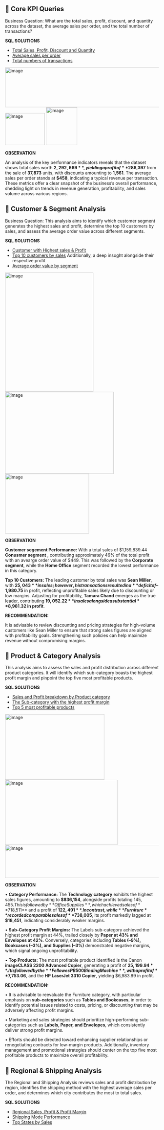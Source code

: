 ## 🔹 Core KPI Queries
Business Question: What are the total sales, profit, discount, and quantity across the dataset, the average sales per order, and the total number of transactions?

**SQL SOLUTIONS**

-  [Total Sales, Profit, Discount and Quantity](https://github.com/Mickuye/super_store_-using-sql-and-excel-/blob/85fef45748cc6f4d26a5cde07a9415eb1edd60ff/sql_queries/01_total_kpis.sql)
-  [Average sales per order](https://github.com/Mickuye/super_store_-using-sql-and-excel-/blob/85fef45748cc6f4d26a5cde07a9415eb1edd60ff/sql_queries/02_avg_sales_per_order.sql)
-  [Total numbers of transactions](https://github.com/Mickuye/super_store_-using-sql-and-excel-/blob/ab25a8c382387ad169a799e594f383c341c25bf5/sql_queries/03_total_transactions.sql)

  <img width="511" height="130" alt="image" src="https://github.com/user-attachments/assets/56e439b5-a205-4b40-90d1-55705b4a8367" />
  <img width="130" height="105" alt="image" src="https://github.com/user-attachments/assets/991c8b5f-e58d-4113-b843-3b424a141a48" />
  <img width="102" height="124" alt="image" src="https://github.com/user-attachments/assets/8240b031-7f74-4e0c-a381-3fa0e3dc2c98" />

**OBSERVATION**

An analysis of the key performance indicators reveals that the dataset shows total sales worth **$2,292,669**, yielding a profit of **$286,397** from the sale of **37,873** units, with discounts amounting to **1,561**. The average sales per order stands at **$458**, indicating a typical revenue per transaction. These metrics offer a clear snapshot of the business’s overall performance, shedding light on trends in revenue generation, profitability, and sales volume across various regions.





## 🔹 Customer & Segment Analysis
Business Question: This analysis aims to identify which customer segment generates the highest sales and profit, determine the top 10 customers by sales, and assess the average order value across different segments.

**SQL SOLUTIONS**

-  [Customer with Highest sales & Profit](https://github.com/Mickuye/super_store_-using-sql-and-excel-/blob/7cb954f5b0250c585e506dadb8303d32d351ffe2/sql_queries/04_segment_performance.sql)
-  [Top 10 customers by sales](https://github.com/Mickuye/super_store_-using-sql-and-excel-/blob/7cb954f5b0250c585e506dadb8303d32d351ffe2/sql_queries/05_top_customers.sql) Additionally, a deep insoght alongside their respective profit 
-  [Average order value by segment](https://github.com/Mickuye/super_store_-using-sql-and-excel-/blob/7cb954f5b0250c585e506dadb8303d32d351ffe2/sql_queries/06_avg_order_value_segment.sql)

  <img width="289" height="390" alt="image" src="https://github.com/user-attachments/assets/8ba8cf1a-a86f-49ce-ae34-3e4726a91052" />
  <img width="356" height="268" alt="image" src="https://github.com/user-attachments/assets/2a5c3cd2-d05d-4618-807b-3e9c355034aa" />
  <img width="275" height="195" alt="image" src="https://github.com/user-attachments/assets/56489258-4f5b-49b4-a93f-b328af04bd0d" />


**OBSERVATION**

  **Customer segement Performance:**
  With a total sales of $1,159,839.44 **Conusmer segment** , contributing approximately 46% of the total profit with an avearge order value of $449. This was followed by the **Corporate segment**, while      the **Home Office** segment recorded the lowest performance in this category.
  
  **Top 10 Customers:**
  The leading customer by total sales was **Sean Miller**, with **$25,043** in sales; however, his transactions resulted in a **deficit of –$1,980.75** in profit, reflecting unprofitable sales likely due     to discounting or low margins. Adjusting for profitability, **Tamara Chand** emerges as the true leader, contributing **$19,052.22** in sales alongside a substantial **$8,981.32 in profit**.

**RECOMMENDATION:**

It is advisable to review discounting and pricing strategies for high-volume customers like Sean Miller to ensure that strong sales figures are aligned with profitability goals. Strengthening such policies can help maximize revenue without compromising margins.


## 🔹 Product & Category Analysis
This analysis aims to assess the sales and profit distribution across different product categories. It will identify which sub-category boasts the highest profit margin and pinpoint the top five most profitable products. 

**SQL SOLUTIONS**

-  [Sales and Profit breakdown by Product category]( https://github.com/Mickuye/super_store_-using-sql-and-excel-/blob/a589558635411e88795f60c5f738d37798523757/sql_queries/07_category_breakdown.sql)
-  [The Sub-category with the highest profit margin]( https://github.com/Mickuye/super_store_-using-sql-and-excel-/blob/a589558635411e88795f60c5f738d37798523757/sql_queries/08_highest_profit_margin_subcategory.sql)
-  [Top 5 most profitable products]( https://github.com/Mickuye/super_store_-using-sql-and-excel-/blob/a589558635411e88795f60c5f738d37798523757/sql_queries/09_top_profitable_products.sql)

<img width="325" height="215" alt="image" src="https://github.com/user-attachments/assets/b71830cb-fc96-482a-a2f3-3942905c213a" />
<img width="368" height="213" alt="image" src="https://github.com/user-attachments/assets/f7a97a82-c2ae-4fed-8406-ac493e1f6d74" />
<img width="571" height="108" alt="image" src="https://github.com/user-attachments/assets/4ae9826c-f901-4e99-8b79-133aed1c49ba" />


**OBSERVATION**

•	 **Category Performance:** The **Technology category** exhibits the highest sales figures, amounting to **$836,154**, alongside profits totaling $145,455. This is followed by **Office Supplies**, which achieved sales of **$718,511** and a profit of **$122,491**. In contrast, while **Furniture** recorded comparable sales of **$738,005**, its profit markedly lagged at **$18,451**, indicating considerably weaker margins.

•	**Sub-Category Profit Margins:** The Labels sub-category achieved the highest profit margin at 44%, trailed closely by **Paper at 43% and Envelopes at 42%**. Conversely, categories including **Tables (–9%), Bookcases (–3%), and Supplies (–3%)** demonstrated negative margins, which signal ongoing unprofitability.

•	 **Top Products:** The most profitable product identified is the Canon **imageCLASS 2200 Advanced Copier**, generating a profit of **$25,199.94**. It is followed by the **Fellowes PB500 Binding Machine**, with a profit of **$7,753.06**, and the **HP LaserJet 3310 Copier**, yielding $6,983.89 in profit.

**RECOMMENDATION:**

•	It is advisable to reevaluate the Furniture category, with particular emphasis on **sub-categories** such as **Tables and Bookcases**, in order to identify potential issues related to costs, pricing, or discounting that may be adversely affecting profit margins.

•	Marketing and sales strategies should prioritize high-performing sub-categories such as **Labels, Paper, and Envelopes**, which consistently deliver strong profit margins.

•	Efforts should be directed toward enhancing supplier relationships or renegotiating contracts for low-margin products. Additionally, inventory management and promotional strategies should center on the top five most profitable products to maximize overall profitability.

## 🔹 Regional & Shipping Analysis

The Regional and Shipping Analysis reviews sales and profit distribution by region, identifies the shipping method with the highest average sales per order, and determines which city contributes the most to total sales.

**SQL SOLUTIONS**

-  [Regional Sales, Profit & Profit Margin](https://github.com/Mickuye/super_store_-using-sql-and-excel-/blob/59439a4275c57344b193cc8d58698e945fa42ee9/sql_queries/10_region_breakdown.sql)
-  [Shipping Mode Performance](https://github.com/Mickuye/super_store_-using-sql-and-excel-/blob/f623b31c796b18fe0f5d349df56376e19fe8c9ae/sql_queries/11_shipping_mode_performance.sql)
-  [Top States by Sales](https://github.com/Mickuye/super_store_-using-sql-and-excel-/blob/b9173814f24e1b14bea2389ad75c72436afd4304/sql_queries/12_top_states_by_sales.sql)


